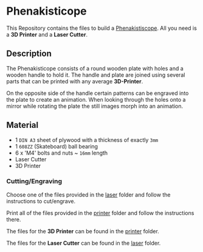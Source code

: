 # Phenakisticope

This Repository contains the files to build a [Phenakistiscope](https://en.wikipedia.org/wiki/Phenakistiscope).
All you need is a **3D Printer** and a **Laser Cutter**.

## Description

The Phenakisticope consists of a round wooden plate with holes and a wooden handle to hold it.
The handle and plate are joined using several parts that can be printed with any average **3D-Printer**.

On the opposite side of the handle certain patterns can be engraved into the plate to create an animation.
When looking through the holes onto a mirror while rotating the plate the still images morph into an animation.

## Material

* 1 `DIN A3` sheet of plywood with a thickness of exactly `3mm`
* 1 `608ZZ` (Skateboard) ball bearing
* 6 x 'M4' bolts and nuts ~ `16mm` length
* Laser Cutter
* 3D Printer

### Cutting/Engraving

Choose one of the files provided in the [laser](laser) folder and follow the instructions to cut/engrave.

Print all of the files provided in the [printer](printer) folder and follow the instructions there.




The files for the **3D Printer** can be found in the [printer](printer) folder.

The files for the **Laser Cutter** can be found in the [laser](laser) folder.
